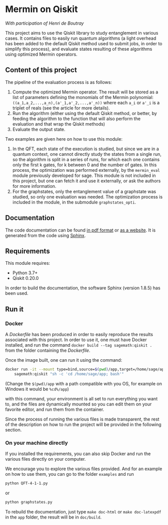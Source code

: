 # Mermin on Qiskit

*With participation of Henri de Boutray*

This project aims to use the Qiskit library to study entanglement in various
cases. It contains files to easily run quantum algorithms (a
light overhead has been added to the default Qiskit method used to submit jobs,
in order to simplify this process), and evaluate states resulting of these
algorithms using optimized Mermin operators.

## Content of this project

The pipeline of the evaluation process is as follows:
1. Compute the optimized Mermin operator. The result will be stored as a list of
  parameters defining the monomials of the Mermin polynomial:
  `((a_1,a_2,...,a_n),(a'_1,a'_2,...,a'_n))` where each `a_i` or `a'_i` is a
  triplet of reals (see the article for more details).
2. Run the algorithm (either using the default Qiskit method, or better, by
  feeding the algorithm to the function that will also perform the evaluation
  and that wrap the Qiskit methods)
3. Evaluate the output state.

Two examples are given here on how to use this module:
1. In the QFT, each state of the execution is studied, but since we are in a
  quantum context, one cannot directly study the states from a single run, so
  the algorithm is split in a series of runs, for which each one contains only
  the first k gates, for k between 0 and the number of gates. In this process,
  the optimization was performed externally, by the `mermin_eval` module
  previously developed for sage. This module is not included in this project,
  but one can fetch it and use it externally, or ask the authors for more
  information.
2. For the graphstates, only the entanglement value of a graphstate was studied,
  so only one evaluation was needed. The optimization process is included in the
  module, in the submodule `graphstates_opti`.

## Documentation

The code documentation can be found
[in pdf format](app/doc/build/latex/QiskitMerminEvaluation.pdf) or 
[as a website](app/doc/build/html). It is generated from the code using 
[Sphinx](http://www.sphinx-doc.org).

## Requirements

This module requires:
- Python 3.7+
- Qiskit 0.20.0

In order to build the documentation, the software Sphinx (version 1.8.5) has
been used.

## Run it

### Docker

A *Dockerfile* has been produced in order to easily reproduce the results
associated with this project. In order to use it, one must have Docker
installed, and run the command `docker build --tag sagemath:qiskit .` from the
folder containing the *Dockerfile*.

Once the image built, one can run it using the command:
```bash
docker run -it --mount type=bind,source=$(pwd)/app,target=/home/sage/app \
    sagemath:qiskit "sh -c 'cd /home/sage/app; bash'"
```
(Change the `$(pwd)/app` with a path compatible with you OS, for example on
Windows it would be `%cd%/app`)

with this command, your environment is all set to run everything you want to,
and the files are dynamically mounted so you can edit them on your favorite
editor, and run them from the container.

Since the process of running the various files is made transparent, the
rest of the description on how to run the project will be provided in the
following section.

### On your machine directly

If you installed the requirements, you can also skip Docker and run the various
files directly on your computer.

We encourage you to explore the various files provided. And for an example on
how to use them, you can go to the folder `examples` and run
```bash
python QFT-4-1-1.py
```
or
```bash
python graphstates.py
```

To rebuild the documentation, just type `make doc-html` or `make doc-latexpdf`
in the `app` folder, the result will be in `doc/build`. 